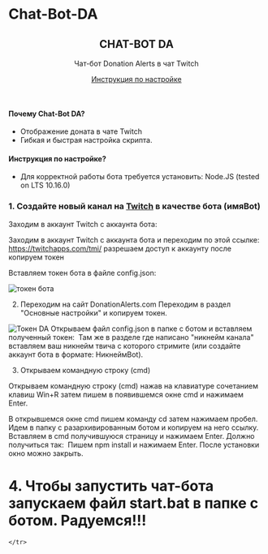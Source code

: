 # Chat-Bot-DA

<h2 align="center">
    CHAT-BOT DA
</h2>
<p align="center">
    Чат-бот Donation Alerts в чат Twitch
</p>

<p align="center">
  <a href="https://vk.com/@wpsquad-chat-bot-da-v10">
    Инструкция по настройке
  </a>
  
</p>
</details>
<br>

#### Почему Chat-Bot DA?

* Отображение доната в чате Twitch
* Гибкая и быстрая настройка скрипта.

#### Инструкция по настройке?

* Для корректной работы бота требуется установить: Node.JS (tested on LTS 10.16.0)

<h3>1. Создайте новый канал на <a href="https://www.twitch.tv/">Twitch</a> в качестве бота (имяBot)</h3/
В папке с ботом в файле config.json настраиваем бота:
<img src="https://sun9-70.userapi.com/impg/qp2w0rRuNdD-uexCXNM-MAuruKw-jYMJ4-YCHg/KS-SLD8bG9Y.jpg?size=245x83&quality=96&sign=3e621aeb3ea342c4363e7493216ae44f&type=album" alt="альтернативный текст">

Заходим в аккаунт Twitch c аккаунта бота:

Заходим в аккаунт Twitch c аккаунта бота и переходим по этой ссылке: https://twitchapps.com/tmi/ разрешаем доступ к аккаунту после копируем токен

Вставляем токен бота в файле config.json:

<img src="https://sun9-61.userapi.com/impg/P59cDiqnj8m4J6A-cp9CJXPygem_xvAqY2514w/Yf3m_IHTG1I.jpg?size=270x84&quality=96&sign=a57f70a915c0693163a3b865e7243221&type=album" alt="токен бота">

2) Переходим на сайт DonationAlerts.com
Переходим в раздел "Основные настройки" и копируем токен.
<img src="https://sun9-16.userapi.com/impg/CyCRGHXUzCrx1S-oQrQB8v59lXivG2EnUfy8KQ/PPpLnROjI6M.jpg?size=697x82&quality=96&sign=c043b651c86e5e77c1ee0d7340c1a781&type=album" alt="Токен DA">
Открываем файл config.json в папке с ботом и вставляем полученный токен:
<img src="https://sun9-78.userapi.com/impg/Seh9XbDNj-2n0eRnUQLXOYaSkuRSxCYLqaEdoA/azoeSItlzUE.jpg?size=692x115&quality=96&sign=4c16c101ec0011999e2fe21c588c984e&type=album" alt="">
Там же в разделе где написано "никнейм канала" вставляем ваш никнейм твича с которого стримите (или создайте аккаунт бота в формате: НикнеймBot).
<img src="https://sun9-84.userapi.com/impg/OcuYYFJCDAiGFnacKxGZBeVZhf1PkpoL-YCrWA/2l06IofY0Hk.jpg?size=684x118&quality=96&sign=e15d7273d14447f805bb6a1f9a28dbe0&type=album" alt="">

3. Открываем командную строку (cmd)

Открываем командную строку (cmd) нажав на клавиатуре сочетанием клавиш Win+R затем пишем в появившемся окне cmd и нажимаем Enter.

В открывшемся окне cmd пишем команду cd затем нажимаем пробел. Идем в папку с разархивированным ботом и копируем на него ссылку.
<img src="https://sun9-39.userapi.com/impg/V3XX2BG3IKqRlKMrB55wt-DtTXztYTiZK2XObA/RcHeGXeExm0.jpg?size=222x43&quality=96&sign=642ccc038bf5631084fc3ce94497ca26&type=album" alt="">
Вставляем в cmd получившуюся страницу и нажимаем Enter. Должно получиться так:
<img src="https://sun9-31.userapi.com/impg/QIcitzJpFhwo4dX9SnhY7y1WtjG9E_qsbLVyaw/NaaCCbupVzM.jpg?size=342x84&quality=96&sign=c2842e9e8c25fe257af50882841de7e1&type=album" alt="">
Пишем npm install и нажимаем Enter. После установки окно можно закрыть.

<h1>4. Чтобы запустить чат-бота запускаем файл start.bat в папке с ботом. Радуемся!!!</h1>


    </tr>
</table>


